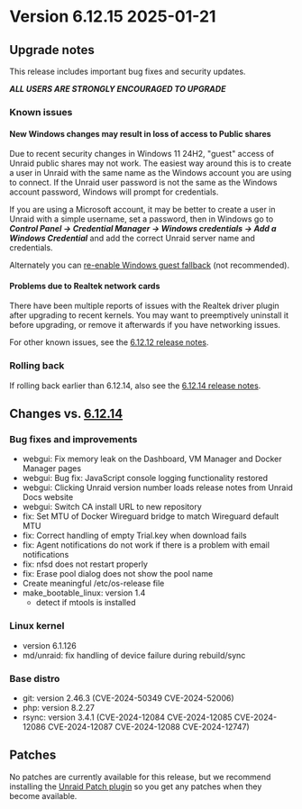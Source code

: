 # Version 6.12.15 2025-01-21

## Upgrade notes

This release includes important bug fixes and security updates.

***ALL USERS ARE STRONGLY ENCOURAGED TO UPGRADE***

### Known issues

#### New Windows changes may result in loss of access to Public shares

Due to recent security changes in Windows 11 24H2, "guest" access of Unraid public shares may not work. The easiest
way around this is to create a user in Unraid with the same name as the Windows account you are using to connect.  If the Unraid
user password is not the same as the Windows account password, Windows will prompt for credentials.

If you are using a Microsoft account, it may be better to create a user in Unraid with a simple username, set a password,
then in Windows go to ***Control Panel → Credential Manager → Windows credentials → Add a Windows Credential*** and add the
correct Unraid server name and credentials.

Alternately you can [re-enable Windows guest fallback](https://techcommunity.microsoft.com/blog/filecab/accessing-a-third-party-nas-with-smb-in-windows-11-24h2-may-fail/4154300)
(not recommended).

#### Problems due to Realtek network cards

There have been multiple reports of issues with the Realtek driver plugin after upgrading to recent kernels. You may want to preemptively uninstall it before upgrading, or remove it afterwards if you have networking issues.

For other known issues, see the [6.12.12 release notes](6.12.12.mdx#known-issues).

### Rolling back

If rolling back earlier than 6.12.14, also see the [6.12.14 release notes](6.12.14.mdx#rolling-back).

## Changes vs. [6.12.14](6.12.14.md)

### Bug fixes and improvements

* webgui: Fix memory leak on the Dashboard, VM Manager and Docker Manager pages
* webgui: Bug fix: JavaScript console logging functionality restored
* webgui: Clicking Unraid version number loads release notes from Unraid Docs website
* webgui: Switch CA install URL to new repository
* fix: Set MTU of Docker Wireguard bridge to match Wireguard default MTU
* fix: Correct handling of empty Trial.key when download fails
* fix: Agent notifications do not work if there is a problem with email notifications
* fix: nfsd does not restart properly
* fix: Erase pool dialog does not show the pool name
* Create meaningful /etc/os-release file
* make_bootable_linux: version 1.4
  * detect if mtools is installed

### Linux kernel

* version 6.1.126
* md/unraid: fix handling of device failure during rebuild/sync

### Base distro

* git: version 2.46.3 (CVE-2024-50349 CVE-2024-52006)
* php: version 8.2.27
* rsync: version 3.4.1 (CVE-2024-12084 CVE-2024-12085 CVE-2024-12086 CVE-2024-12087 CVE-2024-12088 CVE-2024-12747)

## Patches

No patches are currently available for this release, but we recommend installing the
[Unraid Patch plugin](https://forums.unraid.net/topic/185560-unraid-patch-plugin/)
so you get any patches when they become available.
